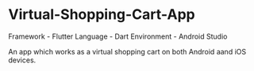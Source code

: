 # Virtual-Shopping-Cart-App
Framework - Flutter 
Language - Dart
Environment - Android Studio

An app which works as a virtual shopping cart on both Android aand iOS devices.
